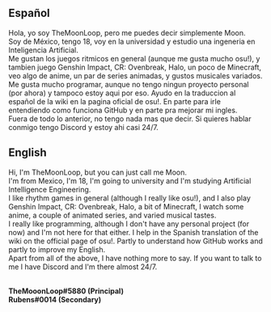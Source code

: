 ## Español
Hola, yo soy TheMoonLoop, pero me puedes decir simplemente Moon.\
Soy de México, tengo 18, voy en la universidad y estudio una ingeneria en Inteligencia Artificial.\
Me gustan los juegos ritmicos en general (aunque me gusta mucho osu!), y tambien juego Genshin Impact, CR: Ovenbreak, Halo, un poco de Minecraft, veo algo de anime, un par de series animadas, y gustos musicales variados.\
Me gusta mucho programar, aunque no tengo ningun proyecto personal (por ahora) y tampoco estoy aqui por eso. Ayudo en la traduccion al español de la wiki en la pagina oficial de osu!. En parte para irle entendiendo como funciona GitHub y en parte pra mejorar mi ingles.\
Fuera de todo lo anterior, no tengo nada mas que decir. Si quieres hablar conmigo tengo Discord y estoy ahi casi 24/7.

## English
Hi, I'm TheMoonLoop, but you can just call me Moon.\
I'm from Mexico, I'm 18, I'm going to university and I'm studying Artificial Intelligence Engineering.\
I like rhythm games in general (although I really like osu!), and I also play Genshin Impact, CR: Ovenbreak, Halo, a bit of Minecraft, I watch some anime, a couple of animated series, and varied musical tastes.\
I really like programming, although I don't have any personal project (for now) and I'm not here for that either. I help in the Spanish translation of the wiki on the official page of osu!. Partly to understand how GitHub works and partly to improve my English.\
Apart from all of the above, I have nothing more to say. If you want to talk to me I have Discord and I'm there almost 24/7.

\
**TheMooonLoop#5880 (Principal)\
Rubens#0014 (Secondary)**
